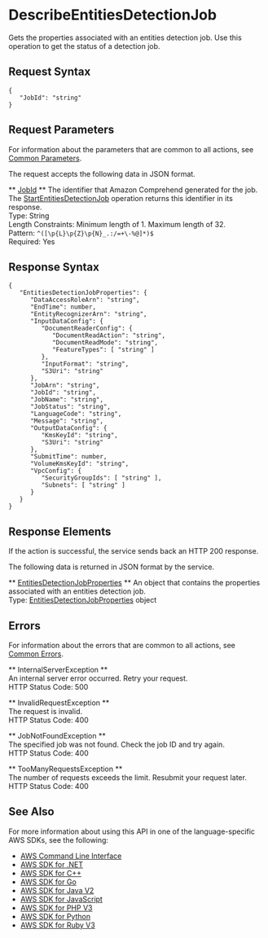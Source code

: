 # DescribeEntitiesDetectionJob<a name="API_DescribeEntitiesDetectionJob"></a>

Gets the properties associated with an entities detection job\. Use this operation to get the status of a detection job\.

## Request Syntax<a name="API_DescribeEntitiesDetectionJob_RequestSyntax"></a>

```
{
   "JobId": "string"
}
```

## Request Parameters<a name="API_DescribeEntitiesDetectionJob_RequestParameters"></a>

For information about the parameters that are common to all actions, see [Common Parameters](CommonParameters.md)\.

The request accepts the following data in JSON format\.

 ** [JobId](#API_DescribeEntitiesDetectionJob_RequestSyntax) **   <a name="comprehend-DescribeEntitiesDetectionJob-request-JobId"></a>
The identifier that Amazon Comprehend generated for the job\. The [StartEntitiesDetectionJob](API_StartEntitiesDetectionJob.md) operation returns this identifier in its response\.  
Type: String  
Length Constraints: Minimum length of 1\. Maximum length of 32\.  
Pattern: `^([\p{L}\p{Z}\p{N}_.:/=+\-%@]*)$`   
Required: Yes

## Response Syntax<a name="API_DescribeEntitiesDetectionJob_ResponseSyntax"></a>

```
{
   "EntitiesDetectionJobProperties": { 
      "DataAccessRoleArn": "string",
      "EndTime": number,
      "EntityRecognizerArn": "string",
      "InputDataConfig": { 
         "DocumentReaderConfig": { 
            "DocumentReadAction": "string",
            "DocumentReadMode": "string",
            "FeatureTypes": [ "string" ]
         },
         "InputFormat": "string",
         "S3Uri": "string"
      },
      "JobArn": "string",
      "JobId": "string",
      "JobName": "string",
      "JobStatus": "string",
      "LanguageCode": "string",
      "Message": "string",
      "OutputDataConfig": { 
         "KmsKeyId": "string",
         "S3Uri": "string"
      },
      "SubmitTime": number,
      "VolumeKmsKeyId": "string",
      "VpcConfig": { 
         "SecurityGroupIds": [ "string" ],
         "Subnets": [ "string" ]
      }
   }
}
```

## Response Elements<a name="API_DescribeEntitiesDetectionJob_ResponseElements"></a>

If the action is successful, the service sends back an HTTP 200 response\.

The following data is returned in JSON format by the service\.

 ** [EntitiesDetectionJobProperties](#API_DescribeEntitiesDetectionJob_ResponseSyntax) **   <a name="comprehend-DescribeEntitiesDetectionJob-response-EntitiesDetectionJobProperties"></a>
An object that contains the properties associated with an entities detection job\.  
Type: [EntitiesDetectionJobProperties](API_EntitiesDetectionJobProperties.md) object

## Errors<a name="API_DescribeEntitiesDetectionJob_Errors"></a>

For information about the errors that are common to all actions, see [Common Errors](CommonErrors.md)\.

 ** InternalServerException **   
An internal server error occurred\. Retry your request\.  
HTTP Status Code: 500

 ** InvalidRequestException **   
The request is invalid\.  
HTTP Status Code: 400

 ** JobNotFoundException **   
The specified job was not found\. Check the job ID and try again\.  
HTTP Status Code: 400

 ** TooManyRequestsException **   
The number of requests exceeds the limit\. Resubmit your request later\.  
HTTP Status Code: 400

## See Also<a name="API_DescribeEntitiesDetectionJob_SeeAlso"></a>

For more information about using this API in one of the language\-specific AWS SDKs, see the following:
+  [AWS Command Line Interface](https://docs.aws.amazon.com/goto/aws-cli/comprehend-2017-11-27/DescribeEntitiesDetectionJob) 
+  [AWS SDK for \.NET](https://docs.aws.amazon.com/goto/DotNetSDKV3/comprehend-2017-11-27/DescribeEntitiesDetectionJob) 
+  [AWS SDK for C\+\+](https://docs.aws.amazon.com/goto/SdkForCpp/comprehend-2017-11-27/DescribeEntitiesDetectionJob) 
+  [AWS SDK for Go](https://docs.aws.amazon.com/goto/SdkForGoV1/comprehend-2017-11-27/DescribeEntitiesDetectionJob) 
+  [AWS SDK for Java V2](https://docs.aws.amazon.com/goto/SdkForJavaV2/comprehend-2017-11-27/DescribeEntitiesDetectionJob) 
+  [AWS SDK for JavaScript](https://docs.aws.amazon.com/goto/AWSJavaScriptSDK/comprehend-2017-11-27/DescribeEntitiesDetectionJob) 
+  [AWS SDK for PHP V3](https://docs.aws.amazon.com/goto/SdkForPHPV3/comprehend-2017-11-27/DescribeEntitiesDetectionJob) 
+  [AWS SDK for Python](https://docs.aws.amazon.com/goto/boto3/comprehend-2017-11-27/DescribeEntitiesDetectionJob) 
+  [AWS SDK for Ruby V3](https://docs.aws.amazon.com/goto/SdkForRubyV3/comprehend-2017-11-27/DescribeEntitiesDetectionJob) 